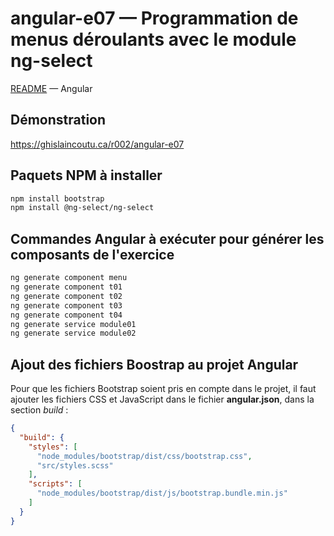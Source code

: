 # angular-e07 &mdash; Programmation de menus déroulants avec le module ng-select
[README](../README.md) &mdash; Angular

## Démonstration
https://ghislaincoutu.ca/r002/angular-e07

## Paquets NPM à installer
```sh
npm install bootstrap
npm install @ng-select/ng-select
```

## Commandes Angular à exécuter pour générer les composants de l'exercice
```sh
ng generate component menu
ng generate component t01
ng generate component t02
ng generate component t03
ng generate component t04
ng generate service module01
ng generate service module02
```

## Ajout des fichiers Boostrap au projet Angular
Pour que les fichiers Bootstrap soient pris en compte dans le projet, il faut ajouter les fichiers CSS et JavaScript dans le fichier **angular.json**, dans la section _build_ :
```json
{
  "build": {
    "styles": [
      "node_modules/bootstrap/dist/css/bootstrap.css",
      "src/styles.scss"
    ],
    "scripts": [
      "node_modules/bootstrap/dist/js/bootstrap.bundle.min.js"
    ]
  }
}
```